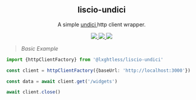 <p align="center">
  <h2 align="center">liscio-undici</h2>
</p>

<p align="center">
	A simple
	<a href="https://github.com/nodejs/undici">
		undici
	</a>
	http client wrapper.
</p>

<p align="center">
	<a href="https://www.npmjs.com/package/@lxghtless/liscio-undici">
		<img src="https://img.shields.io/npm/v/@lxghtless/liscio-undici?color=blue" />
	</a>
	<a href="https://www.typescriptlang.org/">
		<img src="https://aleen42.github.io/badges/src/javascript.svg" />
	</a>
	<a href="https://eslint.org/">
		<img src="https://aleen42.github.io/badges/src/eslint.svg" />
	</a>
</p>

>  *Basic Example*

```ts
import {httpClientFactory} from '@lxghtless/liscio-undici'

const client = httpClientFactory({baseUrl: 'http://localhost:3000'})

const data = await client.get('/widgets')

await client.close()
```
